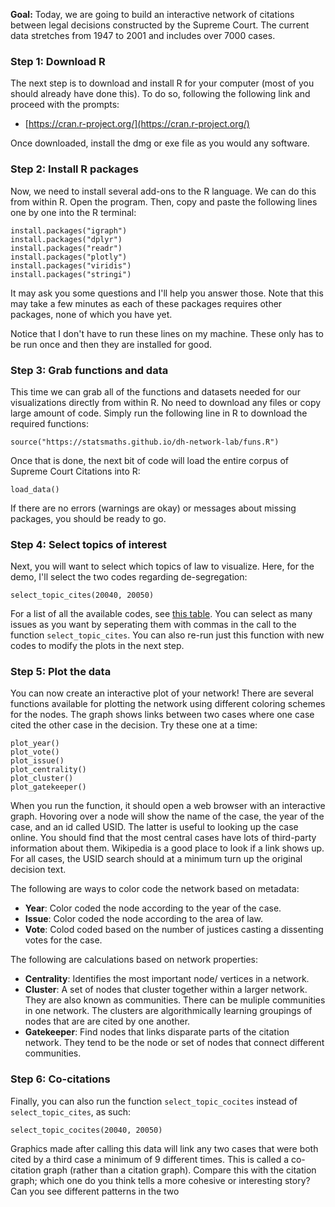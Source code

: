 **Goal:** Today, we are going to build an interactive network of citations between
legal decisions constructed by the Supreme Court. The current data stretches from
1947 to 2001 and includes over 7000 cases.

### Step 1: Download R

The next step is to download and install R for your computer (most of you should
already have done this). To do so, following the following link and proceed with
the prompts:

- [https://cran.r-project.org/](https://cran.r-project.org/)

Once downloaded, install the dmg or exe file as you would any software.

### Step 2: Install R packages

Now, we need to install several add-ons to the R language. We can do this from
within R. Open the program. Then, copy and paste the following lines one by one
into the R terminal:

```{r}
install.packages("igraph")
install.packages("dplyr")
install.packages("readr")
install.packages("plotly")
install.packages("viridis")
install.packages("stringi")
```

It may ask you some questions and I'll help you answer those. Note that this may
take a few minutes as each of these packages requires other packages, none of
which you have yet.

Notice that I don't have to run these lines on my machine. These only has to be
run once and then they are installed for good.

### Step 3: Grab functions and data

This time we can grab all of the functions and datasets needed for our visualizations
directly from within R. No need to download any files or copy large amount of code.
Simply run the following line in R to download the required functions:

```{r}
source("https://statsmaths.github.io/dh-network-lab/funs.R")
```

Once that is done, the next bit of code will load the entire corpus of Supreme
Court Citations into R:

```{r}
load_data()
```

If there are no errors (warnings are okay) or messages about missing packages, you
should be ready to go.

### Step 4: Select topics of interest

Next, you will want to select which topics of law to visualize. Here, for the demo,
I'll select the two codes regarding de-segregation:

```{r}
select_topic_cites(20040, 20050)
```

For a list of all the available codes, see [this table](https://github.com/statsmaths/dh_network_lab/blob/master/issue_codes.csv).
You can select as many issues as you want by seperating them with commas in the
call to the function `select_topic_cites`. You can also re-run just this function
with new codes to modify the plots in the next step.

### Step 5: Plot the data

You can now create an interactive plot of your network!
There are several functions available for plotting the network using
different coloring schemes for the nodes. The graph shows links between
two cases where one case cited the other case in the decision.
Try these one at a time:

```{r}
plot_year()
plot_vote()
plot_issue()
plot_centrality()
plot_cluster()
plot_gatekeeper()
```

When you run the function, it should open a web browser with an interactive
graph. Hovoring over a node will show the name of the case, the year of the
case, and an id called USID. The latter is useful to looking up the case online.
You should find that the most central cases have lots of third-party information
about them. Wikipedia is a good place to look if a link shows up. For all cases,
the USID search should at a minimum turn up the original decision text.

The following are ways to color code the network based on metadata:

- **Year**: Color coded the node according to the year of the case. 
- **Issue**: Color coded the node according to the area of law. 
- **Vote**: Colod coded based on the number of justices casting a dissenting votes for the case.

The following are calculations based on network properties: 

- **Centrality**:  Identifies the most important node/ vertices in a network.   
- **Cluster**: A set of nodes that cluster together within a larger network. They are also known as communities. There can be muliple communities in one network.  The clusters are algorithmically learning groupings of nodes that are are cited by one another.
- **Gatekeeper**: Find nodes that links disparate parts of the citation network. They tend to be the node or set of nodes that connect different communities.  

### Step 6: Co-citations

Finally, you can also run the function `select_topic_cocites` instead of 
`select_topic_cites`, as such:

```{r}
select_topic_cocites(20040, 20050)
```

Graphics made after calling this data will link any two cases that were 
both cited by a third case a minimum of 9 different times. This is called
a co-citation graph (rather than a citation graph). Compare this with the
citation graph; which one do you think tells a more cohesive or interesting
story? Can you see different patterns in the two



